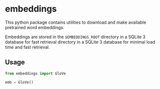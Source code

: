 # embeddings

This python package contains utilities to download and make available pretrained word embeddings.

Embeddings are stored in the `$EMBEDDINGS_ROOT` directory in a SQLite 3 database for fast retrieval directory in a SQLite 3 database for minimal load time and fast retrieval.


## Usage

```python
from embeddings import GloVe

emb = GloVe()
```
